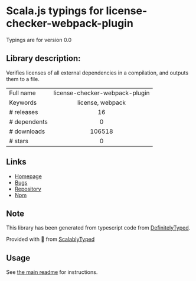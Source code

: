 
# Scala.js typings for license-checker-webpack-plugin

Typings are for version 0.0

## Library description:
Verifies licenses of all external dependencies in a compilation, and outputs them to a file.

|                    |                 |
| ------------------ | :-------------: |
| Full name          | license-checker-webpack-plugin |
| Keywords           | license, webpack |
| # releases         | 16 |
| # dependents       | 0 |
| # downloads        | 106518 |
| # stars            | 0 |

## Links
- [Homepage](https://github.com/Microsoft/license-checker-webpack-plugin#readme)
- [Bugs](https://github.com/Microsoft/license-checker-webpack-plugin/issues)
- [Repository](https://github.com/Microsoft/license-checker-webpack-plugin)
- [Npm](https://www.npmjs.com/package/license-checker-webpack-plugin)
    


## Note
This library has been generated from typescript code from [DefinitelyTyped](https://definitelytyped.org).

Provided with :purple_heart: from [ScalablyTyped](https://github.com/oyvindberg/ScalablyTyped)

## Usage
See [the main readme](../../readme.md) for instructions.


